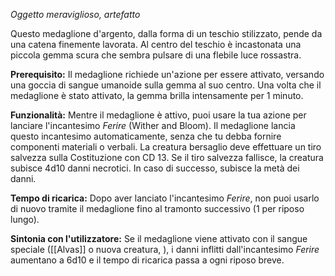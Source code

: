 _Oggetto meraviglioso, artefatto_

Questo medaglione d'argento, dalla forma di un teschio stilizzato, pende da una catena finemente lavorata. Al centro del teschio è incastonata una piccola gemma scura che sembra pulsare di una flebile luce rossastra.

**Prerequisito:** Il medaglione richiede un'azione per essere attivato, versando una goccia di sangue umanoide sulla gemma al suo centro. Una volta che il medaglione è stato attivato, la gemma brilla intensamente per 1 minuto.

**Funzionalità:** Mentre il medaglione è attivo, puoi usare la tua azione per lanciare l'incantesimo _Ferire_ (Wither and Bloom). Il medaglione lancia questo incantesimo automaticamente, senza che tu debba fornire componenti materiali o verbali. La creatura bersaglio deve effettuare un tiro salvezza sulla Costituzione con CD 13. Se il tiro salvezza fallisce, la creatura subisce 4d10 danni necrotici. In caso di successo, subisce la metà dei danni.

**Tempo di ricarica:** Dopo aver lanciato l'incantesimo _Ferire_, non puoi usarlo di nuovo tramite il medaglione fino al tramonto successivo (1 per riposo lungo).

**Sintonia con l'utilizzatore:** Se il medaglione viene attivato con il sangue speciale ([[Alvas]] o nuova creatura, ), i danni inflitti dall'incantesimo _Ferire_ aumentano a 6d10 e il tempo di ricarica passa a ogni riposo breve.